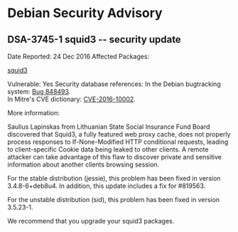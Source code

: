 
Debian Security Advisory
========================


DSA-3745-1 squid3 -- security update
------------------------------------



Date Reported:
24 Dec 2016
Affected Packages:

[squid3](https://packages.debian.org/src:squid3)

Vulnerable:
Yes
Security database references:
In the Debian bugtracking system: [Bug 848493](https://bugs.debian.org/cgi-bin/bugreport.cgi?bug=848493).  
In Mitre's CVE dictionary: [CVE-2016-10002](https://security-tracker.debian.org/tracker/CVE-2016-10002).  

More information:

Saulius Lapinskas from Lithuanian State Social Insurance Fund Board
discovered that Squid3, a fully featured web proxy cache, does not
properly process responses to If-None-Modified HTTP conditional
requests, leading to client-specific Cookie data being leaked to other
clients. A remote attacker can take advantage of this flaw to discover
private and sensitive information about another clients browsing
session.


For the stable distribution (jessie), this problem has been fixed in
version 3.4.8-6+deb8u4. In addition, this update includes a fix for
#819563.


For the unstable distribution (sid), this problem has been fixed in
version 3.5.23-1.


We recommend that you upgrade your squid3 packages.





